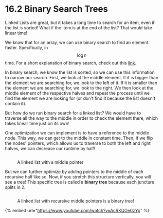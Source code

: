 # 16.2 Binary Search Trees

Linked Lists are great, but it takes a long time to search for an item, even if the list is sorted! What if the item is at the end of the list? That would take linear time!

We know that for an array, we can use binary search to find an element faster. Specifically, in $$\log n$$ time. For a short explanation of binary search, check out this [link](https://www.geeksforgeeks.org/binary-search/).

In binary search, we know the list is sorted, so we can use this information to narrow our search. First, we look at the middle element. If it is bigger than the element we are searching for, we look to the left of it. If it is smaller than the element we are searching for, we look to the right. We then look at the middle element of the respective halves and repeat the process until we find the element we are looking for (or don't find it because the list doesn't contain it).

But how do we run binary search for a linked list? We would have to traverse all the way to the middle in order to check the element there, which takes linear time just on its own!

One optimization we can implement is to have a reference to the middle node. This way, we can get to the middle in constant time. Then, if we flip the nodes' pointers, which allows us to traverse to both the left and right halves, we can decrease our runtime by half!

<figure><img src="../.gitbook/assets/image (57).png" alt=""><figcaption><p>A linked list with a middle pointer</p></figcaption></figure>

But we can further optimize by adding pointers to the middle of each recursive half like so. Now, if you stretch this structure vertically, you will see a tree! This specific tree is called a **binary tree** because each juncture splits in 2.

<figure><img src="../.gitbook/assets/image (11).png" alt=""><figcaption><p>A linked list with recursive middle pointers is a binary tree!</p></figcaption></figure>

{% embed url="https://www.youtube.com/watch?v=AcRKQOe0zYg" %}
